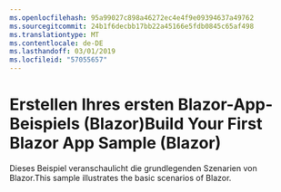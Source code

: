 ```yaml
---
ms.openlocfilehash: 95a99027c898a46272ec4e4f9e09394637a49762
ms.sourcegitcommit: 24b1f6decbb17bb22a45166e5fdb0845c65af498
ms.translationtype: MT
ms.contentlocale: de-DE
ms.lasthandoff: 03/01/2019
ms.locfileid: "57055657"
---
```

# <a name="build-your-first-blazor-app-sample-blazor"></a><span data-ttu-id="e9531-101">Erstellen Ihres ersten Blazor-App-Beispiels (Blazor)</span><span class="sxs-lookup"><span data-stu-id="e9531-101">Build Your First Blazor App Sample (Blazor)</span></span>

<span data-ttu-id="e9531-102">Dieses Beispiel veranschaulicht die grundlegenden Szenarien von Blazor.</span><span class="sxs-lookup"><span data-stu-id="e9531-102">This sample illustrates the basic scenarios of Blazor.</span></span>
